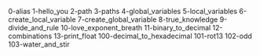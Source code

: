 0-alias 
1-hello_you 
2-path 
3-paths 
4-global_variables 
5-local_variables 
6-create_local_variable 
7-create_global_variable 
8-true_knowledge 
9-divide_and_rule 
10-love_exponent_breath 
11-binary_to_decimal 
12-combinations 
13-print_float
100-decimal_to_hexadecimal 
101-rot13 
102-odd 
103-water_and_stir
